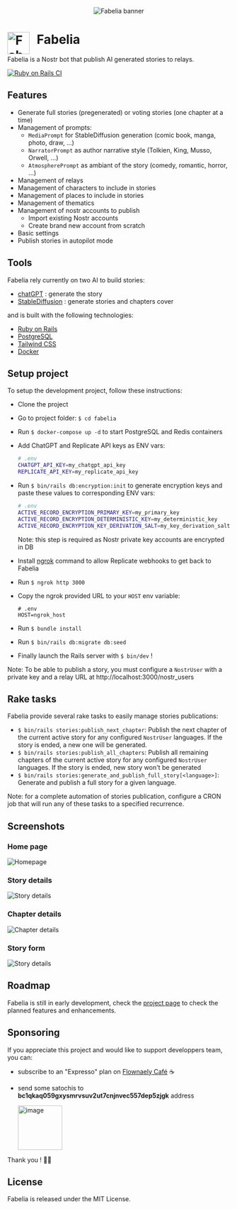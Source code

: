 <p align="center">
  <img src="public/banner.png" alt="Fabelia banner"/>
</p>

# <img align="left" width="50" src="public/logo.png" alt="Fabelia logo" />&nbsp; Fabelia

Fabelia is a Nostr bot that publish AI generated stories to relays.

[![Ruby on Rails CI](https://github.com/La-Voix-du-chat-artiste/fabelia/actions/workflows/rubyonrails.yml/badge.svg)](https://github.com/La-Voix-du-chat-artiste/fabelia/actions/workflows/rubyonrails.yml)

## Features

- Generate full stories (pregenerated) or voting stories (one chapter at a time)
- Management of prompts:
  - `MediaPrompt` for StableDiffusion generation (comic book, manga, photo, draw, ...)
  - `NarratorPrompt` as author narrative style (Tolkien, King, Musso, Orwell, ...)
  - `AtmospherePrompt` as ambiant of the story (comedy, romantic, horror, ...)
- Management of relays
- Management of characters to include in stories
- Management of places to include in stories
- Management of thematics
- Management of nostr accounts to publish
  - Import existing Nostr accounts
  - Create brand new account from scratch
- Basic settings
- Publish stories in autopilot mode

## Tools

Fabelia rely currently on two AI to build stories:

- [chatGPT](https://openai.com/chatgpt) : generate the story
- [StableDiffusion](https://replicate.com/stability-ai/stable-diffusion) : generate stories and chapters cover

and is built with the following technologies:

- [Ruby on Rails](https://rubyonrails.org)
- [PostgreSQL](https://www.postgresql.org)
- [Tailwind CSS](https://tailwindcss.com)
- [Docker](https://www.docker.com)

## Setup project

To setup the development project, follow these instructions:

- Clone the project
- Go to project folder: `$ cd fabelia`
- Run `$ docker-compose up -d` to start PostgreSQL and Redis containers
- Add ChatGPT and Replicate API keys as ENV vars:
  
  ```bash
  # .env
  CHATGPT_API_KEY=my_chatgpt_api_key
  REPLICATE_API_KEY=my_replicate_api_key
  ```

- Run `$ bin/rails db:encryption:init` to generate encryption keys and paste these values to corresponding ENV vars:

  ```bash
  # .env
  ACTIVE_RECORD_ENCRYPTION_PRIMARY_KEY=my_primary_key
  ACTIVE_RECORD_ENCRYPTION_DETERMINISTIC_KEY=my_deterministic_key
  ACTIVE_RECORD_ENCRYPTION_KEY_DERIVATION_SALT=my_key_derivation_salt
  ```

  Note: this step is required as Nostr private key accounts are encrypted in DB

- Install [ngrok](https://ngrok.com) command to allow Replicate webhooks to get back to Fabelia

- Run `$ ngrok http 3000`
- Copy the ngrok provided URL to your `HOST` env variable:
  ```shell
  # .env
  HOST=ngrok_host
  ```

- Run `$ bundle install`
- Run `$ bin/rails db:migrate db:seed`
- Finally launch the Rails server with `$ bin/dev` !

Note: To be able to publish a story, you must configure a `NostrUser` with a private key and a relay URL at http://localhost:3000/nostr_users

## Rake tasks

Fabelia provide several rake tasks to easily manage stories publications:

- `$ bin/rails stories:publish_next_chapter`:
  Publish the next chapter of the current active story for any configured `NostrUser` languages. If the story is ended, a new one will be generated.
- `$ bin/rails stories:publish_all_chapters`:
  Publish all remaining chapters of the current active story for any configured `NostrUser` languages. If the story is ended, new story won't be generated
- `$ bin/rails stories:generate_and_publish_full_story[<language>]`:
  Generate and publish a full story for a given language.

Note: for a complete automation of stories publication, configure a CRON job that will run any of these tasks to a specified recurrence.

## Screenshots

### Home page

![Homepage](public/readme/homepage.png)

### Story details

![Story details](public/readme/story_details.png)

### Chapter details

![Chapter details](public/readme/chapter_details.png)

### Story form

![Story details](public/readme/story_form.png)


## Roadmap

Fabelia is still in early development, check the [project page](https://github.com/orgs/La-Voix-du-chat-artiste/projects/2) to check the planned features and enhancements.

## Sponsoring

If you appreciate this project and would like to support developpers team, you can:

- subscribe to an "Expresso" plan on [Flownaely Café](https://flownaely.cafe) ☕
- send some satochis to **bc1qkaq059gxysmrvsuv2ut7cnjnvec557dep5zjgk** address
  
  <img src="public/readme/bc1qkaq059gxysmrvsuv2ut7cnjnvec557dep5zjgk.png" alt="image" width="100" height="auto" />

Thank you ! 🥳🍻

## License

Fabelia is released under the MIT License.
